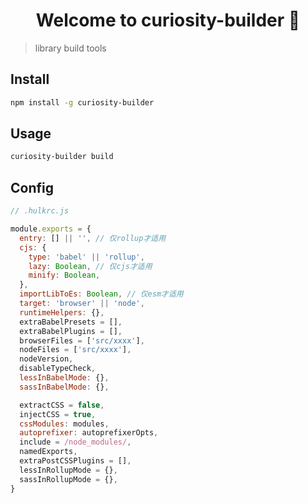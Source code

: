 <h1 align="center">Welcome to curiosity-builder 👋</h1>

> library build tools

## Install

```sh
npm install -g curiosity-builder
```

## Usage

```sh
curiosity-builder build
```

## Config

```js
// .hulkrc.js

module.exports = {
  entry: [] || '', // 仅rollup才适用
  cjs: {
    type: 'babel' || 'rollup',
    lazy: Boolean, // 仅cjs才适用
    minify: Boolean,
  },
  importLibToEs: Boolean, // 仅esm才适用
  target: 'browser' || 'node',
  runtimeHelpers: {},
  extraBabelPresets = [],
  extraBabelPlugins = [],
  browserFiles = ['src/xxxx'],
  nodeFiles = ['src/xxxx'],
  nodeVersion,
  disableTypeCheck,
  lessInBabelMode: {},
  sassInBabelMode: {},

  extractCSS = false,
  injectCSS = true,
  cssModules: modules,
  autoprefixer: autoprefixerOpts,
  include = /node_modules/,
  namedExports,
  extraPostCSSPlugins = [],
  lessInRollupMode = {},
  sassInRollupMode = {},
}
```
